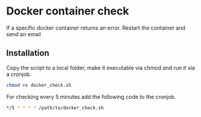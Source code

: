 # Docker container check

If a specific docker container returns an error. Restart the container and send an email

## Installation

Copy the script to a local folder, make it executable via chmod and run it via a cronjob.

```bash
chmod +x docker_check.sh
```

For checking every 5 minutes add the following code to the cronjob.

```bash
*/5 * * * * /path/to/docker_check.sh
```